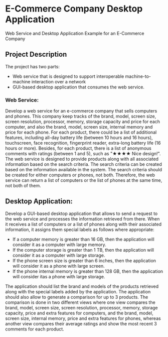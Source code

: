 # E-Commerce Company Desktop Application
Web Service and Desktop Application Example for an E-Commerce Company

## Project Description
The project has two parts:
* Web service that is designed to support interoperable machine-to-machine interaction over a network
* GUI-based desktop application that consumes the web service.

### Web Service: 
Develop a web service for an e-commerce company that sells computers and phones. This company keep tracks of the brand, model, screen size, screen resolution, processor, memory, storage capacity and price for each computer, and also the brand, model, screen size, internal memory and price for each phone. For each product, there could be a list of additional features, including all-day battery life (between 10 hours and 16 hours), touchscreen, face recognition, fingerprint reader, extra-long battery life (16 hours or more). Besides, for each product, there is a list of anonymous comments with ratings (between 1 and 5), such as "★★★★ Nice design!". The web service is designed to provide products along with all associated information based on the search criteria. The search criteria can be created based on the information available in the system. The search criteria should be created for either computers or phones, not both. Therefore, the web service can return a list of computers or the list of phones at the same time, not both of them.

## Desktop Application: 
Develop a GUI-based desktop application that allows to send a request to the web service and processes the information retrieved from there. When it receives a list of computers or a list of phones along with their associated information, it assigns them special labels as follows where appropriate:
* If a computer memory is greater than 16 GB, then the application will consider it as a computer with large memory.
* If the computer storage is greater than 1 TB, then the application will consider it as a computer with large storage.
* If the phone screen size is greater than 6 inches, then the application will consider it as a phone with large screen.
* If the phone internal memory is greater than 128 GB, then the application will consider itas a phone with large storage.

The application should list the brand and models of the products retrieved along with the special labels added by the application. The application should also
allow to generate a comparison for up to 3 products. The comparison is done in two different views where one view compares the brand, model, screen size, screen resolution, processor, memory, storage capacity, price and extra features for computers, and the brand, model, screen size, internal memory, price and extra features for phones, whereas another view compares their average ratings and show the most recent 3 comments for each product.
